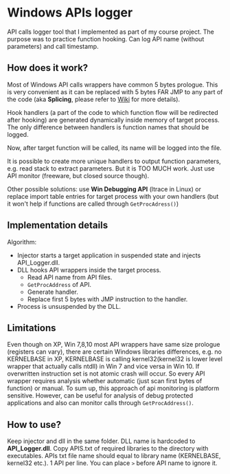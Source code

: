 # Windows APIs logger
API calls logger tool that I implemented as part of my course project. The purpose was to practice function hooking.
Can log API name (without parameters) and call timestamp.
## How does it work?
Most of Windows API calls wrappers have common 5 bytes prologue. This is very convenient as it can be replaced with 5 bytes FAR JMP to any part of the code (aka **Splicing**, please refer to [Wiki](https://en.wikipedia.org/wiki/Hooking#API/Function_Hooking/Interception_Using_JMP_Instruction_aka_splicing) for more details).

Hook handlers (a part of the code to which function flow will be redirected after hooking) are generated dynamically inside memory of target process. The only difference between handlers is function names that should be logged.

Now, after target function will be called, its name will be logged into the file.

It is possible to create more unique handlers to output function parameters, e.g. read stack to extract parameters. But it is TOO MUCH work. Just use API monitor (freeware, but closed source though).

Other possible solutions: use **Win Debugging API** (ltrace in Linux) or replace import table entries for target process with your own handlers (but it won't help if functions are called through `GetProcAdress()`)
## Implementation details
Algorithm:
* Injector starts a target application in suspended state and injects API_Logger.dll.
* DLL hooks API wrappers inside the target process.
  * Read API name from API files.
  * `GetProcAddress` of API.
  * Generate handler.
  * Replace first 5 bytes with JMP instruction to the handler.
* Process is unsuspended by the DLL.
## Limitations
Even though on XP, Win 7,8,10 most API wrappers have same size prologue (registers can vary), there are certain Windows libraries differences, e.g. no KERNELBASE in XP, KERNELBASE is calling kernel32(kernel32 is lower level wrapper that actually calls ntdll) in Win 7 and vice versa in Win 10. If overwritten instruction set is not atomic crash will occur. So every API wrapper requires analysis whether automatic (just scan first bytes of function) or manual. To sum up, this approach of api monitoring is platform sensitive. However, can be useful for analysis of debug protected applications and also can monitor calls through `GetProcAddress()`.
## How to use?
Keep injector and dll in the same folder. DLL name is hardcoded to **API_Logger.dll**. Copy APIS.txt of required libraries to the directory with executables. APIs txt file name should equal to library name (KERNELBASE, kernel32 etc.). 1 API per line. You can place `>` before API name to ignore it.
